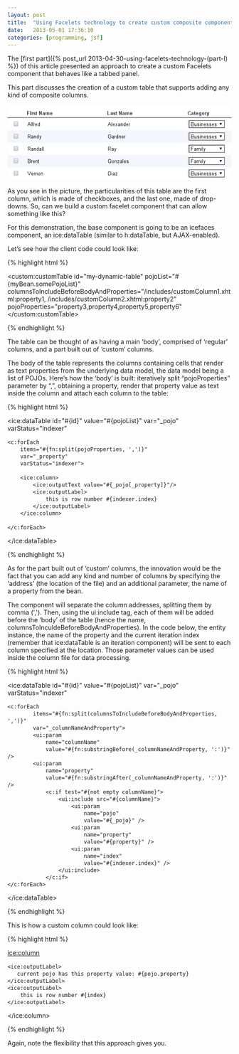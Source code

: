 ```yaml
---
layout: post
title:  "Using Facelets technology to create custom composite components (part II)"
date:   2013-05-01 17:36:10
categories: [programming, jsf]
---
```


The [first part]({% post_url 2013-04-30-using-facelets-technology-(part-I) %}) of this article presented an approach to 
create a custom Facelets component that behaves like a tabbed panel.

This part discusses the creation of a custom table that supports adding any kind of composite columns.

![picture](/images/facelets_pic_1.png)

As you see in the picture, the particularities of this table are the first column, which is made of checkboxes, and the
last one, made of drop-downs. So, can we build a custom facelet component that can allow something like this?

For this demonstration, the base component is going to be an icefaces component, an ice:dataTable (similar to
h:dataTable, but AJAX-enabled).

Let’s see how the client code could look like:

{% highlight html %}

<custom:customTable
    id="my-dynamic-table"
    pojoList="#{myBean.somePojoList}"  
    columnsToIncludeBeforeBodyAndProperties="/includes/customColumn1.xhtml:property1,
                                             /includes/customColumn2.xhtml:property2"
    pojoProperties="property3,property4,property5,property6"
</custom:customTable>

{% endhighlight %}

The table can be thought of as having a main ‘body’, comprised of ‘regular’ columns, and a part built out of ‘custom’
columns.

The body of the table represents the columns containing cells that render as text properties from the underlying data
model, the data model being a list of POJOs. Here’s how the ‘body’ is built: iteratively split “pojoProperties”
parameter by “,”, obtaining a property, render that property value as text inside the column and attach each column to
the table:

{% highlight html %}

<ice:dataTable
    id="#{id}"
    value="#{pojoList}"
    var="_pojo"
    varStatus="indexer"

    <c:forEach
        items="#{fn:split(pojoProperties, ',')}"
        var="_property"
        varStatus="indexer">

        <ice:column>
            <ice:outputText value="#{_pojo[_property]}"/>
            <ice:outputLabel>
                this is row number #{indexer.index}
            </ice:outputLabel>
        </ice:column>

    </c:forEach>

</ice:dataTable>

{% endhighlight %}

As for the part built out of ‘custom’ columns, the innovation would be the fact that you can add any kind and number of
columns by specifying the ‘address’ (the location of the file) and an additional parameter, the name of a property from
the bean.

The component will separate the column addresses, splitting them by comma (','). Then, using the ui:include tag, each of
them will be added before the ‘body’ of the table (hence the name, columnsToInculdeBeforeBodyAndProperties). In the code
below, the entity instance, the name of the property and the current iteration index (remember that ice:dataTable is an
iteration component) will be sent to each column specified at the location. Those parameter values can be used inside
the column file for data processing.

{% highlight html %}

<!-- the ice:dataTable tag declaration is duplicated here, just for clarity;
the section from the previous code sample defined by the c:forEach tag can  
coexist under this ice:dataTable tag -->
<ice:dataTable
    id="#{id}"
    value="#{pojoList}"
    var="_pojo"
    varStatus="indexer"

    <c:forEach
            items="#{fn:split(columnsToIncludeBeforeBodyAndProperties, ',')}"
            var="_columnNameAndProperty">
            <ui:param
                name="columnName"
                value="#{fn:substringBefore(_columnNameAndProperty, ':')}" />
            <ui:param
                name="property"
                value="#{fn:substringAfter(_columnNameAndProperty, ':')}" />
                <c:if test="#{not empty columnName}">
                    <ui:include src="#{columnName}">
                        <ui:param
                            name="pojo"
                            value="#{_pojo}" />
                        <ui:param
                            name="property"
                            value="#{property}" />
                        <ui:param
                            name="index"
                            value="#{indexer.index}" />
                    </ui:include>
                </c:if>
    </c:forEach>

<!-- rest of the code omitted -->

</ice:dataTable>

{% endhighlight %}

This is how a custom column could look like:

{% highlight html %}

<!--  this content goes into a file named customColumn1.xhtml,  
ui:composition wrapping tag omitted  -->

<ice:column>

    <ice:outputLabel>
       current pojo has this property value: #{pojo.property}
    </ice:outputLabel>
    <ice:outputLabel>
        this is row number #{index}
    </ice:outputLabel>

</ice:column>

{% endhighlight %}

Again, note the flexibility that this approach gives you.
